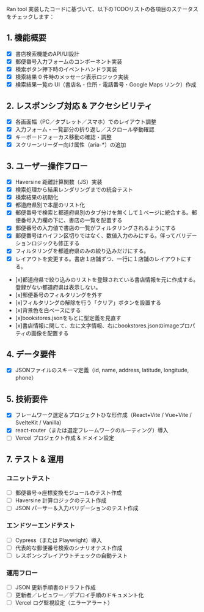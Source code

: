 Ran tool
実装したコードに基づいて、以下のTODOリストの各項目のステータスをチェックします：

## 1. 機能概要

* [x] 書店検索機能のAPI/UI設計
* [x] 郵便番号入力フォームのコンポーネント実装
* [x] 検索ボタン押下時のイベントハンドラ実装
* [x] 検索結果 0 件時のメッセージ表示ロジック実装
* [x] 検索結果一覧の UI（書店名・住所・電話番号・Google Maps リンク）作成

## 2. レスポンシブ対応 & アクセシビリティ

* [x] 各画面幅（PC／タブレット／スマホ）でのレイアウト調整
* [x] 入力フォーム・一覧部分の折り返し／スクロール挙動確認
* [x] キーボードフォーカス移動の確認・調整
* [x] スクリーンリーダー向け属性（aria-\*）の追加

## 3. ユーザー操作フロー

* [x] Haversine 距離計算関数（JS）実装
* [x] 検索処理から結果レンダリングまでの統合テスト
* [x] 検索結果の初期化
* [x] 都道府県別で本屋のリスト化
* [x] 郵便番号で検索と都道府県別のタブ分けを無くして１ページに統合する。郵便番号入力欄の下に、書店の一覧を配置する
* [x] 郵便番号の入力値で書店の一覧がフィルタリングされるようにする
* [x] 郵便番号はハイフン区切りではなく、数値入力のみにする。伴ってバリデーションロジックも修正する
* [x] フィルタリングを都道府県のみの絞り込みだけにする。
* [x] レイアウトを変更する。書店１店舗ずつ、一行に１店舗のレイアウトにする。
* [x]都道府県で絞り込みのリストを登録されている書店情報を元に作成する。
登録がない都道府県は表示しない。
* [x]郵便番号のフィルタリングを外す
* [x]フィルタリングの解除を行う「クリア」ボタンを設置する
* [x]背景色を白ベースにする
* [x]bookstores.jsonをもとに型定義を見直す
* [x]書店情報に関して、左に文字情報、右にbookstores.jsonのimageプロパティの画像を配置する


## 4. データ要件

* [x] JSONファイルのスキーマ定義（id, name, address, latitude, longitude, phone）

## 5. 技術要件

* [x] フレームワーク選定＆プロジェクトひな形作成（React+Vite / Vue+Vite / SvelteKit / Vanilla）
* [x] react-router（または選定フレームワークのルーティング）導入
* [ ] Vercel プロジェクト作成 & ドメイン設定

## 7. テスト & 運用

### ユニットテスト

* [ ] 郵便番号→座標変換モジュールのテスト作成
* [ ] Haversine 計算ロジックのテスト作成
* [ ] JSON パーサー＆入力バリデーションのテスト作成

### エンドツーエンドテスト

* [ ] Cypress（または Playwright）導入
* [ ] 代表的な郵便番号検索のシナリオテスト作成
* [ ] レスポンシブレイアウトチェックの自動テスト

### 運用フロー

* [ ] JSON 更新手順書のドラフト作成
* [ ] 更新者／レビュワー／デプロイ手順のドキュメント化
* [ ] Vercel ログ監視設定（エラーアラート）
